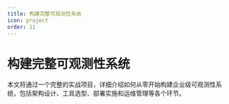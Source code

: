 ```yaml
---
title: 构建完整可观测性系统
icon: project
order: 11
---
```


# 构建完整可观测性系统

本文将通过一个完整的实战项目，详细介绍如何从零开始构建企业级可观测性系统，包括架构设计、工具选型、部署实施和运维管理等各个环节。

